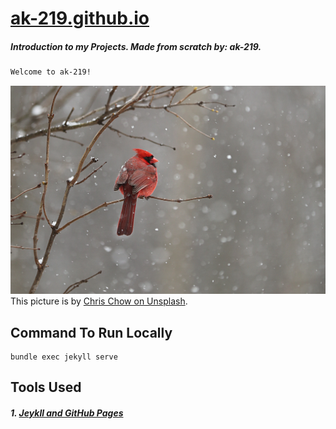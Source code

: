 # [ak-219.github.io](https://ak-219.github.io)
##### Introduction to my Projects. Made from scratch by: ak-219. 

```diff
Welcome to ak-219! 
```

![GitHub Profile Picture](/assets/images/chris-chow-unsplash.jpg)
This picture is by [Chris Chow on Unsplash](https://unsplash.com/@chris_chow).

## Command To Run Locally
```
bundle exec jekyll serve
```

## Tools Used
##### 1. [Jeykll and GitHub Pages](https://docs.github.com/en/pages/setting-up-a-github-pages-site-with-jekyll/about-github-pages-and-jekyll)
